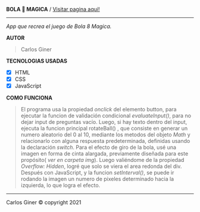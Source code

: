  **BOLA 🎱 MAGICA** /  [Visitar pagina aqui!](https://carlosginer.github.io/Bola_8_Magica/)
___________________________________________________________________________________________________________________________________________________________________________________

*App que recrea el juego de Bola 8 Magica.* 



**AUTOR** 

> Carlos Giner


**TECNOLOGIAS USADAS**

- [x] HTML
- [x] CSS
- [x] JavaScript

**COMO FUNCIONA**

> El programa usa la propiedad *onclick* del elemento button, para ejecutar la funcion de validación condicional *evaluateInput()*, para no dejar input de preguntas vacío. Luego, si hay texto dentro del input, ejecuta la funcion principal rotateBall() , que consiste en generar un numero aleatorio del 0 al 10, mediante los metodos del objeto *Math* y relacionarlo con alguna respuesta predeterminada, definidas usando la declaración *switch*.  Para el efecto de giro de la bola, usé una imagen en forma de cinta alargada, previamente diseñada para este propósito( *ver en carpeta img*). Luego valiéndome de la propiedad
*Overflow: Hidden*, logré que solo se viera el area redonda del div. Después con JavaScript, y la funcion *setInterval()*, se puede ir rodando la imagen un numero de pixeles determinado hacia la izquierda, lo que logra el efecto. 

_________________________________________________________________________________________________________________________________________________________________________________
Carlos Giner © copyright 2021



